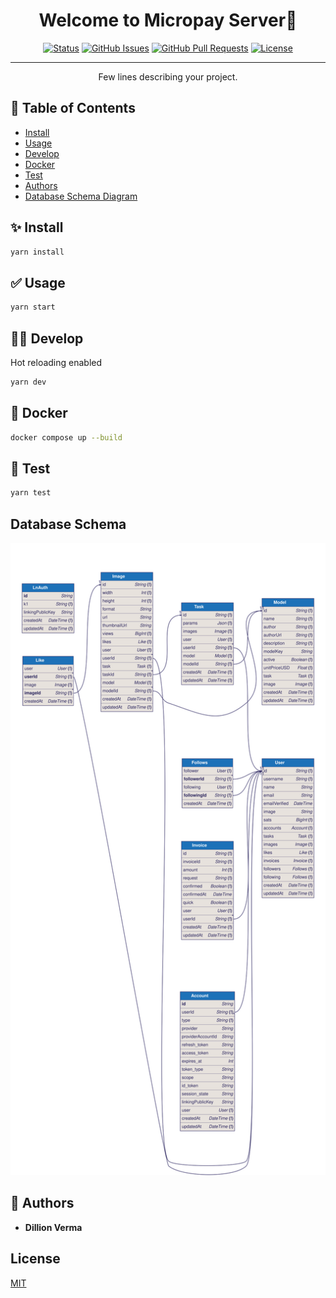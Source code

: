 <h1 align="center">Welcome to Micropay Server👋</h1>

<div align="center">

[![Status](https://img.shields.io/badge/status-active-success.svg)]()
[![GitHub Issues](https://img.shields.io/github/issues/dillionverma/lightning-sms-server.svg)](https://github.com/dillionverma/lightning-sms-server/issues)
[![GitHub Pull Requests](https://img.shields.io/github/issues-pr/dillionverma/lightning-sms-server.svg)](https://github.com/dillionverma/lightning-sms-server/pulls)
[![License](https://img.shields.io/badge/license-MIT-blue.svg)](/LICENSE)

</div>

---

<p align="center"> Few lines describing your project.
    <br> 
</p>

## 📝 Table of Contents

- [Install](#✨-install)
- [Usage](#✅-usage)
- [Develop](#👨‍💻-develop)
- [Docker](#🚀-docker)
- [Test](#🔧-test)
- [Authors](#👤-authors)
- [Database Schema Diagram](#🗺️-diagram)

## ✨ Install

```sh
yarn install
```

## ✅ Usage

```sh
yarn start
```

## 👨‍💻 Develop

Hot reloading enabled

```sh
yarn dev
```

## 🚀 Docker

```sh
docker compose up --build
```

## 🔧 Test

```sh
yarn test
```

## Database Schema

![Schema](./schema.svg)

## 👤 Authors

- **Dillion Verma**

## License

[MIT](https://choosealicense.com/licenses/mit/)
